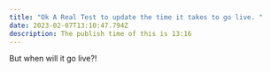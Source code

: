 ```yaml
---
title: "Ok A Real Test to update the time it takes to go live. "
date: 2023-02-07T13:10:47.794Z
description: The publish time of this is 13:16
---
```

But when will it go live?!